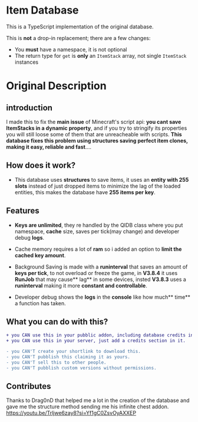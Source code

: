 # Item Database
This is a TypeScript implementation of the original database.

This is **not** a drop-in replacement; there are a few changes:
- You **must** have a namespace, it is not optional
- The return type for `get` is **only** an `ItemStack` array, not single `ItemStack` instances

# Original Description
## introduction
I made this to fix the **main issue** of Minecraft's script api: **you cant save ItemStacks in a dynamic property**, and if you try to stringify its properties you will still loose some of them that are unreacheable with scripts. **This database fixes this problem using structures saving perfect item clones, making it easy, reliable and fast**....

## How does it work?

- This database uses **structures** to save items, it uses an **entity with 255 slots** instead of just dropped items to minimize the lag of the loaded entities, this makes the database have **255 items per key**.

## Features
- **Keys are unlimited**, they re handled by the QIDB class where you put namespace, **cache** size, saves per tick(may change) and developer debug **logs**.

- Cache memory requires a lot of **ram** so i added an option to **limit the cached key amount**.

- Background Saving is made with a **runinterval** that saves an amount of **keys per tick**, to not overload or freeze the game, in **V3.8.4** it uses **RunJob** that may cause** lag** in some devices, insted **V3.8.3** uses a **runinterval** making it more **constant and controllable**.

- Developer debug shows the **logs** in the **console** like how much** time** a function has taken.

## What you can do with this?
```diff
+ you CAN use this in your pubblic addon, including database credits in the download page.
+ you CAN use this in your server, just add a credits section in it.

- you CAN'T create your shortlink to download this.
- you CAN'T pubblish this claiming it as yours.
- you CAN'T sell this to other people.
- you CAN'T pubblish custom versions without permissions.
```

## Contributes
Thanks to Drag0nD that helped me a lot in the creation of the database and gave me the structure method sending me his infinite chest addon.
https://youtu.be/Trljwe6zay8?si=Yf1gC0ZsvOyAXXEP
